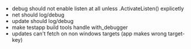 - debug should not enable listen at all unless .ActivateListen() explicetly
- net should log/debug
- update should log/debug
- make testapp build tools handle with_debugger
- updates can't fetch on non windows targets (app makes wrong target-key)